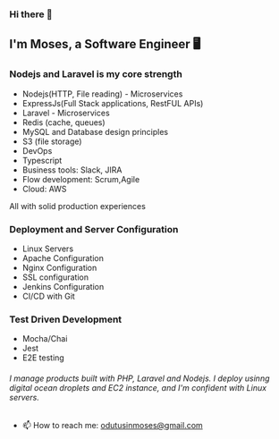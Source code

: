 ### Hi there 👋

## I'm Moses, a Software Engineer 🖥

### Nodejs and Laravel is my core strength

- Nodejs(HTTP, File reading) - Microservices
- ExpressJs(Full Stack applications, RestFUL APIs)
- Laravel - Microservices
- Redis (cache, queues)
- MySQL and Database design principles
- S3 (file storage)
- DevOps
- Typescript
- Business tools: Slack, JIRA
- Flow development: Scrum,Agile
- Cloud: AWS

All with solid production experiences


### Deployment and Server Configuration

- Linux Servers
- Apache Configuration
- Nginx Configuration
- SSL configuration
- Jenkins Configuration
- CI/CD with Git

### Test Driven Development
- Mocha/Chai
- Jest
- E2E testing


###### I manage products built with PHP, Laravel and Nodejs. I deploy usinng digital ocean droplets and EC2 instance, and I'm confident with Linux servers.

- 📫 How to reach me: odutusinmoses@gmail.com
